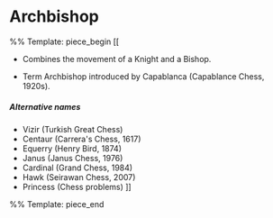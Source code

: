 # Archbishop

%% Template: piece_begin
[[
* Combines the movement of a Knight and a Bishop.


* Term Archbishop introduced by Capablanca
  (Capablance Chess, 1920s).

##### Alternative names
* Vizir (Turkish Great Chess)
* Centaur (Carrera's Chess, 1617)
* Equerry (Henry Bird, 1874)
* Janus (Janus Chess, 1976)
* Cardinal (Grand Chess, 1984)
* Hawk (Seirawan Chess, 2007)
* Princess (Chess problems)
]]

%% Template: piece_end
